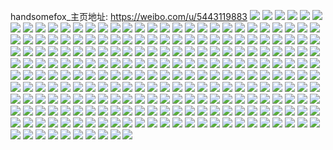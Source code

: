 handsomefox_主页地址: https://weibo.com/u/5443119883 
![](https://wx4.sinaimg.cn/mw2000/005WmM8bgy1h96bwedx03j32c0340x6q.jpg) 
![](https://wx4.sinaimg.cn/mw2000/005WmM8bgy1h96bwc8dsgj32c030xnpe.jpg) 
![](https://wx4.sinaimg.cn/mw2000/005WmM8bgy1h8pqla111bj30oh0wndpf.jpg) 
![](https://wx4.sinaimg.cn/mw2000/005WmM8bgy1h85b7fx90bj30n01dstg4.jpg) 
![](https://wx4.sinaimg.cn/mw2000/005WmM8bgy1h85b7gg9bej30n01dsgul.jpg) 
![](https://wx4.sinaimg.cn/mw2000/005WmM8bgy1h85b7fdwsuj30n01dswmy.jpg) 
![](https://wx4.sinaimg.cn/mw2000/005WmM8bgy1h85b7h3k1gj30n01dsqdg.jpg) 
![](https://wx4.sinaimg.cn/mw2000/005WmM8bgy1h7t8im838nj31o01n6npd.jpg) 
![](https://wx4.sinaimg.cn/mw2000/005WmM8bgy1h7t8ipwd9nj31o01nokjl.jpg) 
![](https://wx4.sinaimg.cn/mw2000/005WmM8bgy1h7t8it0jymj31o01o0kjl.jpg) 
![](https://wx4.sinaimg.cn/mw2000/005WmM8bgy1h7t8itgmbsj30zo0zldm7.jpg) 
![](https://wx4.sinaimg.cn/mw2000/005WmM8bgy1h7ou77c3n8j30mz0mzwhu.jpg) 
![](https://wx4.sinaimg.cn/mw2000/005WmM8bgy1h7fiefd5s5j32c02c07lv.jpg) 
![](https://wx4.sinaimg.cn/mw2000/005WmM8bgy1h7fidx05yqj32c02c0b29.jpg) 
![](https://wx4.sinaimg.cn/mw2000/005WmM8bgy1h7fieh2tvcj30vc0vc10f.jpg) 
![](https://wx4.sinaimg.cn/mw2000/005WmM8bgy1h7fidy7y52j32c02c0b29.jpg) 
![](https://wx4.sinaimg.cn/mw2000/005WmM8bgy1h7fidz9esfj30vc15s4b8.jpg) 
![](https://wx4.sinaimg.cn/mw2000/005WmM8bgy1h7fien4r1kj32c02c04qp.jpg) 
![](https://wx4.sinaimg.cn/mw2000/005WmM8bgy1h7fieckq14j30vc15sgwv.jpg) 
![](https://wx4.sinaimg.cn/mw2000/005WmM8bgy1h7fiek7tnjj32c02c0x6p.jpg) 
![](https://wx4.sinaimg.cn/mw2000/005WmM8bgy1h7fieebozij32c02c0u0x.jpg) 
![](https://wx4.sinaimg.cn/mw2000/005WmM8bgy1h7fieddgptj32c02c0kjl.jpg) 
![](https://wx4.sinaimg.cn/mw2000/005WmM8bgy1h7fidvkrjdj32c02c0e82.jpg) 
![](https://wx4.sinaimg.cn/mw2000/005WmM8bgy1h7fiehub5aj32c02c0b29.jpg) 
![](https://wx4.sinaimg.cn/mw2000/005WmM8bgy1h7fiep2cagj32c02c01ky.jpg) 
![](https://wx4.sinaimg.cn/mw2000/005WmM8bgy1h79z7etchxj32c02c0b2a.jpg) 
![](https://wx4.sinaimg.cn/mw2000/005WmM8bgy1h79z7inv5oj32c02c01ky.jpg) 
![](https://wx4.sinaimg.cn/mw2000/005WmM8bgy1h79z7pcpipj32c02c0u0y.jpg) 
![](https://wx4.sinaimg.cn/mw2000/005WmM8bgy1h79z7kiswnj32c02c0x6p.jpg) 
![](https://wx4.sinaimg.cn/mw2000/005WmM8bgy1h79z7l5rqhj30sg0sgdgd.jpg) 
![](https://wx4.sinaimg.cn/mw2000/005WmM8bgy1h79z7lp1khj30sg0sggmi.jpg) 
![](https://wx4.sinaimg.cn/mw2000/005WmM8bgy1h79z7m8cv0j30sg0sgn1v.jpg) 
![](https://wx4.sinaimg.cn/mw2000/005WmM8bgy1h6qgtdfigwj30tw0twtec.jpg) 
![](https://wx4.sinaimg.cn/mw2000/005WmM8bgy1h6qgqplmprj30u00u044z.jpg) 
![](https://wx4.sinaimg.cn/mw2000/005WmM8bgy1h6qgs3pqr5j30tu0tuq8q.jpg) 
![](https://wx4.sinaimg.cn/mw2000/005WmM8bgy1h6qgr7sq7nj30tu0tutei.jpg) 
![](https://wx4.sinaimg.cn/mw2000/005WmM8bgy1h6qgqt63vdj30u01hcaiu.jpg) 
![](https://wx4.sinaimg.cn/mw2000/005WmM8bgy1h6hyaountfj30sy12l0zj.jpg) 
![](https://wx4.sinaimg.cn/mw2000/005WmM8bgy1h6hyania7aj30vc15sq8e.jpg) 
![](https://wx4.sinaimg.cn/mw2000/005WmM8bgy1h6ekl2nupwj326c1uob29.jpg) 
![](https://wx4.sinaimg.cn/mw2000/005WmM8bgy1h6ekl6r9aej335s23uwvg.jpg) 
![](https://wx4.sinaimg.cn/mw2000/005WmM8bgy1h6ekl9w7n1j32lp3wj7sk.jpg) 
![](https://wx4.sinaimg.cn/mw2000/005WmM8bgy1h6eklbym8nj30vc15sq6f.jpg) 
![](https://wx4.sinaimg.cn/mw2000/005WmM8bgy1h61siazkjyj30vc15s7m3.jpg) 
![](https://wx4.sinaimg.cn/mw2000/005WmM8bgy1h61siet8igj30vc15o4ie.jpg) 
![](https://wx4.sinaimg.cn/mw2000/005WmM8bgy1h61si7jgy5j30vc15sq7y.jpg) 
![](https://wx4.sinaimg.cn/mw2000/005WmM8bgy1h61sjdb745j32c02c0hdu.jpg) 
![](https://wx4.sinaimg.cn/mw2000/005WmM8bgy1h61sjjco5nj32c02c0e82.jpg) 
![](https://wx4.sinaimg.cn/mw2000/005WmM8bgy1h61sjk3qtzj30xj11ntl6.jpg) 
![](https://wx4.sinaimg.cn/mw2000/005WmM8bgy1h61sjp1rm0j32c02c0e10.jpg) 
![](https://wx4.sinaimg.cn/mw2000/005WmM8bgy1h5zhmeyghlj32d32c07wi.jpg) 
![](https://wx4.sinaimg.cn/mw2000/005WmM8bgy1h5wn6mr4ofj32c02c0npd.jpg) 
![](https://wx4.sinaimg.cn/mw2000/005WmM8bgy1h5wn6igga9j32c02c04qr.jpg) 
![](https://wx4.sinaimg.cn/mw2000/005WmM8bgy1h5wn6c94bxj32c02c0qhl.jpg) 
![](https://wx4.sinaimg.cn/mw2000/005WmM8bgy1h5wn6nu6p2j30vc0vcgmw.jpg) 
![](https://wx4.sinaimg.cn/mw2000/005WmM8bgy1h5wn69mq0jj30vc0vcdk3.jpg) 
![](https://wx4.sinaimg.cn/mw2000/005WmM8bgy1h5wn6oo1g6j30vc0vcjst.jpg) 
![](https://wx4.sinaimg.cn/mw2000/005WmM8bgy1h5wn6lx4joj32c02c04qr.jpg) 
![](https://wx4.sinaimg.cn/mw2000/005WmM8bgy1h5wn6fceyzj32c02c0aru.jpg) 
![](https://wx4.sinaimg.cn/mw2000/005WmM8bgy1h5wn7m13kfj32c02c0u0y.jpg) 
![](https://wx4.sinaimg.cn/mw2000/005WmM8bgy1h5nqbung6xj30vc15snfi.jpg) 
![](https://wx4.sinaimg.cn/mw2000/005WmM8bgy1h5nqbv5jwpj30tu0tujyo.jpg) 
![](https://wx4.sinaimg.cn/mw2000/005WmM8bgy1h5nqelvr75j32c02c0u0x.jpg) 
![](https://wx4.sinaimg.cn/mw2000/005WmM8bgy1h5nqekhvmhj30vc15gtlr.jpg) 
![](https://wx4.sinaimg.cn/mw2000/005WmM8bgy1h5nqesepk9j32ow2c0x6q.jpg) 
![](https://wx4.sinaimg.cn/mw2000/005WmM8bgy1h5nqemiaiuj30vc15stjv.jpg) 
![](https://wx4.sinaimg.cn/mw2000/005WmM8bgy1h5nqeno010j32c0340npd.jpg) 
![](https://wx4.sinaimg.cn/mw2000/005WmM8bgy1h5nqep9qnij32c0340hdt.jpg) 
![](https://wx4.sinaimg.cn/mw2000/005WmM8bgy1h5nqg2b97lj30u01hcaix.jpg) 
![](https://wx4.sinaimg.cn/mw2000/005WmM8bgy1h568uqmfhbj32c032tb2a.jpg) 
![](https://wx4.sinaimg.cn/mw2000/005WmM8bgy1h568urln9tj31ny27y1kx.jpg) 
![](https://wx4.sinaimg.cn/mw2000/005WmM8bgy1h568uuxo6zj30vc0v219a.jpg) 
![](https://wx4.sinaimg.cn/mw2000/005WmM8bgy1h568uxoup0j32c0340hdu.jpg) 
![](https://wx4.sinaimg.cn/mw2000/005WmM8bgy1h568uz3gy5j30vc0vc4ci.jpg) 
![](https://wx4.sinaimg.cn/mw2000/005WmM8bgy1h568v2szrtj32c0340npe.jpg) 
![](https://wx4.sinaimg.cn/mw2000/005WmM8bgy1h568vf32v7j32c0340npe.jpg) 
![](https://wx4.sinaimg.cn/mw2000/005WmM8bgy1h568uox3gpj32c0340kjl.jpg) 
![](https://wx4.sinaimg.cn/mw2000/005WmM8bgy1h568v7sctmj32c0340qv5.jpg) 
![](https://wx4.sinaimg.cn/mw2000/005WmM8bgy1h568v5r06gj31390o7k1k.jpg) 
![](https://wx4.sinaimg.cn/mw2000/005WmM8bgy1h568v8q5y5j30xe0xe0xm.jpg) 
![](https://wx4.sinaimg.cn/mw2000/005WmM8bgy1h568vgbpekj30vc0vck3g.jpg) 
![](https://wx4.sinaimg.cn/mw2000/005WmM8bgy1h568v9u5rsj31z41hck1e.jpg) 
![](https://wx4.sinaimg.cn/mw2000/005WmM8bgy1h568vj2p1pj33342bcx6q.jpg) 
![](https://wx4.sinaimg.cn/mw2000/005WmM8bgy1h568vkffwcj30u0140wzv.jpg) 
![](https://wx4.sinaimg.cn/mw2000/005WmM8bgy1h4v3tkcaiyj30vc0vcnau.jpg) 
![](https://wx4.sinaimg.cn/mw2000/005WmM8bgy1h4v3tp1bkij32c02c0e81.jpg) 
![](https://wx4.sinaimg.cn/mw2000/005WmM8bgy1h45soukqiyj31hc0o0k4y.jpg) 
![](https://wx4.sinaimg.cn/mw2000/005WmM8bgy1h3xkbiut93j32802yoe84.jpg) 
![](https://wx4.sinaimg.cn/mw2000/005WmM8bgy1h3xjpcjl64j32802yoe84.jpg) 
![](https://wx4.sinaimg.cn/mw2000/005WmM8bgy1h3xkaq4pedj32802yob2c.jpg) 
![](https://wx4.sinaimg.cn/mw2000/005WmM8bgy1h3xk9fu8lkj30zo0zldm7.jpg) 
![](https://wx4.sinaimg.cn/mw2000/005WmM8bgy1h3qq6a2nf7j30sg0sgk1s.jpg) 
![](https://wx4.sinaimg.cn/mw2000/005WmM8bgy1h3qq6am3mej30sg0sgwmw.jpg) 
![](https://wx4.sinaimg.cn/mw2000/005WmM8bgy1h3qh6p9ypcj30sg0sgakq.jpg) 
![](https://wx4.sinaimg.cn/mw2000/005WmM8bgy1h3qh7dhemyj32c02c04qq.jpg) 
![](https://wx4.sinaimg.cn/mw2000/005WmM8bgy1h3qh7ai5ylj30tf1gcn6n.jpg) 
![](https://wx4.sinaimg.cn/mw2000/005WmM8bgy1h3qh7eog1lj30u01hcto1.jpg) 
![](https://wx4.sinaimg.cn/mw2000/005WmM8bgy1h3kq2rorsmj32c0345e82.jpg) 
![](https://wx4.sinaimg.cn/mw2000/005WmM8bgy1h3hhmk70jfj32c02c04qq.jpg) 
![](https://wx4.sinaimg.cn/mw2000/005WmM8bgy1h3b97guz9hj32c02c01ky.jpg) 
![](https://wx4.sinaimg.cn/mw2000/005WmM8bgy1h3b97i3i58j32c02c0u0x.jpg) 
![](https://wx4.sinaimg.cn/mw2000/005WmM8bgy1h3b97imetoj30n00j1q4n.jpg) 
![](https://wx4.sinaimg.cn/mw2000/005WmM8bgy1h3b97frx16j30n013jafj.jpg) 
![](https://wx4.sinaimg.cn/mw2000/005WmM8bgy1h2ydxo5fboj33402c04qq.jpg) 
![](https://wx4.sinaimg.cn/mw2000/005WmM8bgy1h2ydxluvw0j31sc1schdt.jpg) 
![](https://wx4.sinaimg.cn/mw2000/005WmM8bgy1h2xatg9worj32c02up7wj.jpg) 
![](https://wx4.sinaimg.cn/mw2000/005WmM8bgy1h2xati1nnyj30n01c3adp.jpg) 
![](https://wx4.sinaimg.cn/mw2000/005WmM8bgy1h2xatnk5dmj32c02c07wh.jpg) 
![](https://wx4.sinaimg.cn/mw2000/005WmM8bgy1h2xatv3m17j30u01hckcq.jpg) 
![](https://wx4.sinaimg.cn/mw2000/005WmM8bgy1h2xatb1zwcj32c02c0x6p.jpg) 
![](https://wx4.sinaimg.cn/mw2000/005WmM8bgy1h2xatx1osij31hc0u0axk.jpg) 
![](https://wx4.sinaimg.cn/mw2000/005WmM8bgy1h2xatz6bknj31hc0u01at.jpg) 
![](https://wx4.sinaimg.cn/mw2000/005WmM8bgy1h2xau087mkj30q51ag179.jpg) 
![](https://wx4.sinaimg.cn/mw2000/005WmM8bgy1h2xau0y5dtj30u01hck2q.jpg) 
![](https://wx4.sinaimg.cn/mw2000/005WmM8bgy1h2hubois7vj30mi0u0n4c.jpg) 
![](https://wx4.sinaimg.cn/mw2000/005WmM8bgy1h1ogk6opmej30vc15swvs.jpg) 
![](https://wx4.sinaimg.cn/mw2000/005WmM8bgy1h1ogk8fpn7j30sg0sg48b.jpg) 
![](https://wx4.sinaimg.cn/mw2000/005WmM8bgy1h1ogk9uzj9j30vc0vc7go.jpg) 
![](https://wx4.sinaimg.cn/mw2000/005WmM8bgy1h1ogkbjjr3j30vc15sdwj.jpg) 
![](https://wx4.sinaimg.cn/mw2000/005WmM8bgy1h1k055m95pj32c0340e85.jpg) 
![](https://wx4.sinaimg.cn/mw2000/005WmM8bgy1h1k0572qxtj33402c0x6q.jpg) 
![](https://wx4.sinaimg.cn/mw2000/005WmM8bgy1h1k058ebqej32hl340x6p.jpg) 
![](https://wx4.sinaimg.cn/mw2000/005WmM8bgy1h1k052hwrtj32bz340b2c.jpg) 
![](https://wx4.sinaimg.cn/mw2000/005WmM8bgy1h1k05c4anbj30vc169ttu.jpg) 
![](https://wx4.sinaimg.cn/mw2000/005WmM8bgy1h1k05a2h3ij32fo35se83.jpg) 
![](https://wx4.sinaimg.cn/mw2000/005WmM8bgy1h1k05b812tj32g9217kjl.jpg) 
![](https://wx4.sinaimg.cn/mw2000/005WmM8bgy1h1k05dhgm7j32db35hhdv.jpg) 
![](https://wx4.sinaimg.cn/mw2000/005WmM8bgy1h1k09k70dlj32c0340npd.jpg) 
![](https://wx4.sinaimg.cn/mw2000/005WmM8bgy1h0feri3dfnj33402c0kjn.jpg) 
![](https://wx4.sinaimg.cn/mw2000/005WmM8bgy1h0ferly33uj33402c0npf.jpg) 
![](https://wx4.sinaimg.cn/mw2000/005WmM8bgy1h0ferp3iknj33402c0hdv.jpg) 
![](https://wx4.sinaimg.cn/mw2000/005WmM8bgy1h0ferryq1wj33402c0npf.jpg) 
![](https://wx4.sinaimg.cn/mw2000/005WmM8bgy1h0feruusptj33402c0hdv.jpg) 
![](https://wx4.sinaimg.cn/mw2000/005WmM8bgy1h0ferf8s89j33402c0hdv.jpg) 
![](https://wx4.sinaimg.cn/mw2000/005WmM8bgy1h0ferxojnpj33402c0hdv.jpg) 
![](https://wx4.sinaimg.cn/mw2000/005WmM8bgy1h0fes0loakj33402c0kjn.jpg) 
![](https://wx4.sinaimg.cn/mw2000/005WmM8bgy1h0fes3fwksj33402c0u0z.jpg) 
![](https://wx4.sinaimg.cn/mw2000/005WmM8bgy1h0atuzc8lvj333z33z1kz.jpg) 
![](https://wx4.sinaimg.cn/mw2000/005WmM8bgy1h0atuy18e0j3340340qv9.jpg) 
![](https://wx4.sinaimg.cn/mw2000/005WmM8bgy1h0atv1blqij32da35snpg.jpg) 
![](https://wx4.sinaimg.cn/mw2000/005WmM8bgy1h0atvsf2i5j32c0340kjm.jpg) 
![](https://wx4.sinaimg.cn/mw2000/005WmM8bgy1h04z0be7dpj33402c0x6q.jpg) 
![](https://wx4.sinaimg.cn/mw2000/005WmM8bgy1gzuii3p1b3j317a1jh4qp.jpg) 
![](https://wx4.sinaimg.cn/mw2000/005WmM8bgy1gzqwkan9jvj30oy0ydakj.jpg) 
![](https://wx4.sinaimg.cn/mw2000/005WmM8bgy1gz48j9q6poj30p70sg0yd.jpg) 
![](https://wx4.sinaimg.cn/mw2000/005WmM8bgy1gz48jj9tk1j3340340x6q.jpg) 
![](https://wx4.sinaimg.cn/mw2000/005WmM8bgy1gz48kf759oj30zg1bawvd.jpg) 
![](https://wx4.sinaimg.cn/mw2000/005WmM8bgy1gz48j8pq3vj32y727ne83.jpg) 
![](https://wx4.sinaimg.cn/mw2000/005WmM8bgy1gz48k5ql7lj33403404qr.jpg) 
![](https://wx4.sinaimg.cn/mw2000/005WmM8bgy1gz48jyim9ej32uu255u10.jpg) 
![](https://wx4.sinaimg.cn/mw2000/005WmM8bgy1gz48kdf74cj3340340kjn.jpg) 
![](https://wx4.sinaimg.cn/mw2000/005WmM8bgy1gz48knhz72j3340340kjn.jpg) 
![](https://wx4.sinaimg.cn/mw2000/005WmM8bgy1gz48kt6apij3340340hdu.jpg) 
![](https://wx4.sinaimg.cn/mw2000/005WmM8bgy1gyufornuvgj31o0280u0x.jpg) 
![](https://wx4.sinaimg.cn/mw2000/005WmM8bgy1gyufos8qr4j30uo127tk7.jpg) 
![](https://wx4.sinaimg.cn/mw2000/005WmM8bgy1gyq7wvbvndj33402c07wj.jpg) 
![](https://wx4.sinaimg.cn/mw2000/005WmM8bgy1gyq7wxnuc1j32c0340u0z.jpg) 
![](https://wx4.sinaimg.cn/mw2000/005WmM8bgy1gyq7wtloxcj32c0340hdv.jpg) 
![](https://wx4.sinaimg.cn/mw2000/005WmM8bgy1gyq7wzrwm4j32c03401kz.jpg) 
![](https://wx4.sinaimg.cn/mw2000/005WmM8bgy1gyq7x9oqp0j33402c0x6q.jpg) 
![](https://wx4.sinaimg.cn/mw2000/005WmM8bgy1gyq7x28suwj32c0340e83.jpg) 
![](https://wx4.sinaimg.cn/mw2000/005WmM8bgy1gyq7wrfznwj32c03401kz.jpg) 
![](https://wx4.sinaimg.cn/mw2000/005WmM8bgy1gyq7x4iunfj32c0340hdu.jpg) 
![](https://wx4.sinaimg.cn/mw2000/005WmM8bgy1gyq7x77t8cj33402c0x6p.jpg) 
![](https://wx4.sinaimg.cn/mw2000/005WmM8bgy1gyn4imdqotj30n00n0tay.jpg) 
![](https://wx4.sinaimg.cn/mw2000/005WmM8bgy1gyn4imtkzxj30n00n0t98.jpg) 
![](https://wx4.sinaimg.cn/mw2000/005WmM8bgy1gyn4in9dkwj30n00n0gm9.jpg) 
![](https://wx4.sinaimg.cn/mw2000/005WmM8bgy1gyn4inxiocj30n00n075l.jpg) 
![](https://wx4.sinaimg.cn/mw2000/005WmM8bgy1gyn4iofwq1j30n00n0ta4.jpg) 
![](https://wx4.sinaimg.cn/mw2000/005WmM8bgy1gyn4ip86ocj30n00n076h.jpg) 
![](https://wx4.sinaimg.cn/mw2000/005WmM8bgy1gyoskz4qunj32c0340b29.jpg) 
![](https://wx4.sinaimg.cn/mw2000/005WmM8bgy1gyosl0k6mtj32c03404qq.jpg) 
![](https://wx4.sinaimg.cn/mw2000/005WmM8bgy1gyosl4k4awj3280280e83.jpg) 
![](https://wx4.sinaimg.cn/mw2000/005WmM8bgy1gyosl7feflj31s135se82.jpg) 
![](https://wx4.sinaimg.cn/mw2000/005WmM8bgy1gy8kna66prj30t712yh1r.jpg) 
![](https://wx4.sinaimg.cn/mw2000/005WmM8bgy1gy8knem90ej30vc15sh11.jpg) 
![](https://wx4.sinaimg.cn/mw2000/005WmM8bgy1gy8knar3wzj30vc15swqw.jpg) 
![](https://wx4.sinaimg.cn/mw2000/005WmM8bgy1gy8kndbjptj30vc15saml.jpg) 
![](https://wx4.sinaimg.cn/mw2000/005WmM8bgy1gy8knbc0u4j30vc15stkt.jpg) 
![](https://wx4.sinaimg.cn/mw2000/005WmM8bgy1gy7oya1ldrj30vc15pdx7.jpg) 
![](https://wx4.sinaimg.cn/mw2000/005WmM8bgy1gy6cl02bvwj30vc1jn4q6.jpg) 
![](https://wx4.sinaimg.cn/mw2000/005WmM8bgy1gy1zn52pj1j33403404qw.jpg) 
![](https://wx4.sinaimg.cn/mw2000/005WmM8bgy1gy1oou9cpbj30n01ds42z.jpg) 
![](https://wx4.sinaimg.cn/mw2000/005WmM8bgy1gxuer18bzsj30sh11yqk2.jpg) 
![](https://wx4.sinaimg.cn/mw2000/005WmM8bgy1gxuer54hfqj3340340b2d.jpg) 
![](https://wx4.sinaimg.cn/mw2000/005WmM8bgy1gxuer9qzk0j31xa3401l2.jpg) 
![](https://wx4.sinaimg.cn/mw2000/005WmM8bgy1gxuergewl0j32de35s7wk.jpg) 
![](https://wx4.sinaimg.cn/mw2000/005WmM8bgy1gxuerluilsj33402c0hdw.jpg) 
![](https://wx4.sinaimg.cn/mw2000/005WmM8bgy1gxuermwy28j32c0340gzb.jpg) 
![](https://wx4.sinaimg.cn/mw2000/005WmM8bgy1gxo9ttmw5oj32c03401l1.jpg) 
![](https://wx4.sinaimg.cn/mw2000/005WmM8bgy1gxo9tnptxwj31701kwe81.jpg) 
![](https://wx4.sinaimg.cn/mw2000/005WmM8bgy1gxo9tb4heyj30tw13vhca.jpg) 
![](https://wx4.sinaimg.cn/mw2000/005WmM8bgy1gxo9tkamemj33402c0u12.jpg) 
![](https://wx4.sinaimg.cn/mw2000/005WmM8bgy1gxo9ubwoibj30n00n0ahq.jpg) 
![](https://wx4.sinaimg.cn/mw2000/005WmM8bgy1gxo9uax1xjj32c03401l1.jpg) 
![](https://wx4.sinaimg.cn/mw2000/005WmM8bgy1gxo9u289srj33402c0u10.jpg) 
![](https://wx4.sinaimg.cn/mw2000/005WmM8bgy1gxo9ugopygj31o01o0hdw.jpg) 
![](https://wx4.sinaimg.cn/mw2000/005WmM8bgy1gxo9ui9gh7j30tg1394o5.jpg) 
![](https://wx4.sinaimg.cn/mw2000/005WmM8bgy1gxq6mxbgk9j33402c07wl.jpg) 
![](https://wx4.sinaimg.cn/mw2000/005WmM8bgy1gxd5hj0us5j30n00k745g.jpg) 
![](https://wx4.sinaimg.cn/mw2000/005WmM8bgy1gxd5ahbqryj30n00n0wh8.jpg) 
![](https://wx4.sinaimg.cn/mw2000/005WmM8bgy1gxd5ahuza5j30n00n0785.jpg) 
![](https://wx4.sinaimg.cn/mw2000/005WmM8bgy1gxd5903j6lj30vc15stoa.jpg) 
![](https://wx4.sinaimg.cn/mw2000/005WmM8bgy1gxd5933olmj33402c0u0z.jpg) 
![](https://wx4.sinaimg.cn/mw2000/005WmM8bgy1gxd59mxsrxj30sg0sgn4i.jpg) 
![](https://wx4.sinaimg.cn/mw2000/005WmM8bgy1gxd59i1weaj33402c0e83.jpg) 
![](https://wx4.sinaimg.cn/mw2000/005WmM8bgy1gxd58z9iiij30n00n0wi0.jpg) 
![](https://wx4.sinaimg.cn/mw2000/005WmM8bgy1gxd596aqm8j32c0340npf.jpg) 
![](https://wx4.sinaimg.cn/mw2000/005WmM8bgy1gxd59blogrj33402bzx6s.jpg) 
![](https://wx4.sinaimg.cn/mw2000/005WmM8bgy1gxd59mepnqj30n01ds79r.jpg) 
![](https://wx4.sinaimg.cn/mw2000/005WmM8bgy1gxd59fa24dj32dc35s4qr.jpg) 
![](https://wx4.sinaimg.cn/mw2000/005WmM8bgy1gxd59745w9j30u011947g.jpg) 
![](https://wx4.sinaimg.cn/mw2000/005WmM8bgy1gxd59iz2hbj30my14s132.jpg) 
![](https://wx4.sinaimg.cn/mw2000/005WmM8bgy1gxd59ls4vpj33402c0npe.jpg) 
![](https://wx4.sinaimg.cn/mw2000/005WmM8bgy1gwv8ssgp2dj30vc15stmy.jpg) 
![](https://wx4.sinaimg.cn/mw2000/005WmM8bgy1gwq1fz7l38j30u00u0n1j.jpg) 
![](https://wx4.sinaimg.cn/mw2000/005WmM8bgy1gwep5vanjaj315s0vctqb.jpg) 
![](https://wx4.sinaimg.cn/mw2000/005WmM8bgy1gwfugdanikj315s0vc4e4.jpg) 
![](https://wx4.sinaimg.cn/mw2000/005WmM8bgy1gwgzt2w50vj315s0vcdxj.jpg) 
![](https://wx4.sinaimg.cn/mw2000/005WmM8bgy1gwdrii5w3cj30rf10mqfd.jpg) 
![](https://wx4.sinaimg.cn/mw2000/005WmM8bgy1gwdmur42coj314y0u27mh.jpg) 
![](https://wx4.sinaimg.cn/mw2000/005WmM8bgy1gwdmusgeqbj30sg0kbdmk.jpg) 
![](https://wx4.sinaimg.cn/mw2000/005WmM8bgy1gw5l935k5lj30mz0ys0yw.jpg) 
![](https://wx4.sinaimg.cn/mw2000/005WmM8bgy1gw5ad5p1mmj32si2b9e82.jpg) 
![](https://wx4.sinaimg.cn/mw2000/005WmM8bgy1gvifxzv1nmj60oq0wzgy702.jpg) 
![](https://wx4.sinaimg.cn/mw2000/005WmM8bgy1gvhfl9of20j60o00staji02.jpg) 
![](https://wx4.sinaimg.cn/mw2000/005WmM8bgy1gvhflckwy6j60vc15h4it02.jpg) 
![](https://wx4.sinaimg.cn/mw2000/005WmM8bgy1gvhflkrszqj60vc159tqe02.jpg) 
![](https://wx4.sinaimg.cn/mw2000/005WmM8bgy1gv7vkx04lsj635b340x6r02.jpg) 
![](https://wx4.sinaimg.cn/mw2000/005WmM8bgy1guqdma2sarj61hu1hu7wh02.jpg) 
![](https://wx4.sinaimg.cn/mw2000/005WmM8bgy1gieb0rp623j30u00uiqd7.jpg) 
![](https://wx4.sinaimg.cn/mw2000/005WmM8bgy1gieb0pnx6rj31440u0duq.jpg) 
![](https://wx4.sinaimg.cn/mw2000/005WmM8bgy1gieb0s7bu4j30u00u0q8t.jpg) 
![](https://wx4.sinaimg.cn/mw2000/005WmM8bgy1gig05d29n2j30mh0mh12h.jpg) 
![](https://wx4.sinaimg.cn/mw2000/005WmM8bgy1gfwsfh319uj30vc0vck5h.jpg) 
![](https://wx4.sinaimg.cn/mw2000/005WmM8bgy1gfwsfg3n8ij30vc0v313a.jpg) 
![](https://wx4.sinaimg.cn/mw2000/005WmM8bgy1gwaybssfg6j30vc0vcqi0.jpg) 
![](https://wx4.sinaimg.cn/mw2000/005WmM8bly1g9tnz8d0cqj32c02bi4ig.jpg) 
![](https://wx4.sinaimg.cn/mw2000/005WmM8bgy1g9s0tnwn7oj30u00u0tlc.jpg) 
![](https://wx4.sinaimg.cn/mw2000/005WmM8bgy1g9s0tobmosj30u00u0tla.jpg) 
![](https://wx4.sinaimg.cn/mw2000/005WmM8bly1g9crwxzsguj32c02c04qq.jpg) 
